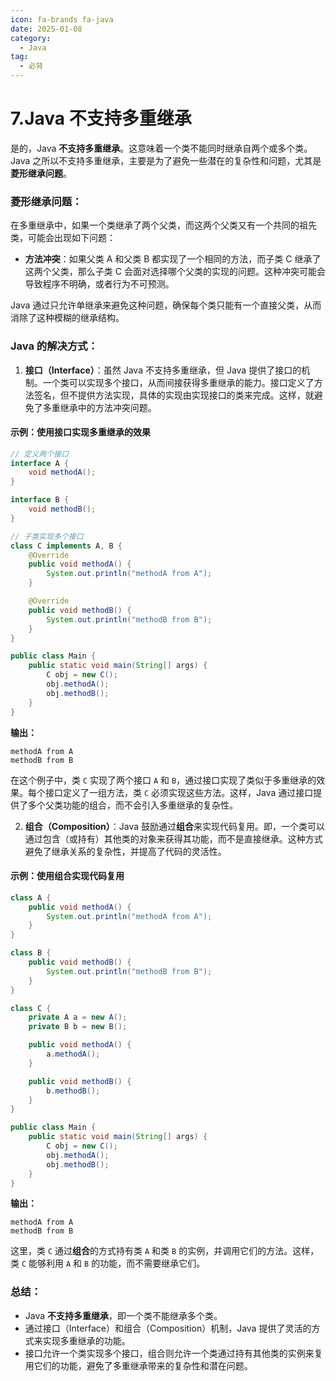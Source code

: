 ```yaml
---
icon: fa-brands fa-java
date: 2025-01-08
category:
  - Java
tag:
  - 必背
---
```

# 7.Java 不支持多重继承

是的，Java **不支持多重继承**。这意味着一个类不能同时继承自两个或多个类。Java 之所以不支持多重继承，主要是为了避免一些潜在的复杂性和问题，尤其是**菱形继承问题**。

<!-- more -->
### 菱形继承问题：
在多重继承中，如果一个类继承了两个父类，而这两个父类又有一个共同的祖先类，可能会出现如下问题：

- **方法冲突**：如果父类 A 和父类 B 都实现了一个相同的方法，而子类 C 继承了这两个父类，那么子类 C 会面对选择哪个父类的实现的问题。这种冲突可能会导致程序不明确，或者行为不可预测。

Java 通过只允许单继承来避免这种问题，确保每个类只能有一个直接父类，从而消除了这种模糊的继承结构。

### Java 的解决方式：
1. **接口（Interface）**：虽然 Java 不支持多重继承，但 Java 提供了接口的机制。一个类可以实现多个接口，从而间接获得多重继承的能力。接口定义了方法签名，但不提供方法实现，具体的实现由实现接口的类来完成。这样，就避免了多重继承中的方法冲突问题。

#### 示例：使用接口实现多重继承的效果
```java
// 定义两个接口
interface A {
    void methodA();
}

interface B {
    void methodB();
}

// 子类实现多个接口
class C implements A, B {
    @Override
    public void methodA() {
        System.out.println("methodA from A");
    }

    @Override
    public void methodB() {
        System.out.println("methodB from B");
    }
}

public class Main {
    public static void main(String[] args) {
        C obj = new C();
        obj.methodA();
        obj.methodB();
    }
}
```

**输出：**
```
methodA from A
methodB from B
```

在这个例子中，类 `C` 实现了两个接口 `A` 和 `B`，通过接口实现了类似于多重继承的效果。每个接口定义了一组方法，类 `C` 必须实现这些方法。这样，Java 通过接口提供了多个父类功能的组合，而不会引入多重继承的复杂性。

2. **组合（Composition）**：Java 鼓励通过**组合**来实现代码复用。即，一个类可以通过包含（或持有）其他类的对象来获得其功能，而不是直接继承。这种方式避免了继承关系的复杂性，并提高了代码的灵活性。

#### 示例：使用组合实现代码复用
```java
class A {
    public void methodA() {
        System.out.println("methodA from A");
    }
}

class B {
    public void methodB() {
        System.out.println("methodB from B");
    }
}

class C {
    private A a = new A();
    private B b = new B();

    public void methodA() {
        a.methodA();
    }

    public void methodB() {
        b.methodB();
    }
}

public class Main {
    public static void main(String[] args) {
        C obj = new C();
        obj.methodA();
        obj.methodB();
    }
}
```

**输出：**
```
methodA from A
methodB from B
```

这里，类 `C` 通过**组合**的方式持有类 `A` 和类 `B` 的实例，并调用它们的方法。这样，类 `C` 能够利用 `A` 和 `B` 的功能，而不需要继承它们。

### 总结：
- Java **不支持多重继承**，即一个类不能继承多个类。
- 通过接口（Interface）和组合（Composition）机制，Java 提供了灵活的方式来实现多重继承的功能。
- 接口允许一个类实现多个接口，组合则允许一个类通过持有其他类的实例来复用它们的功能，避免了多重继承带来的复杂性和潜在问题。